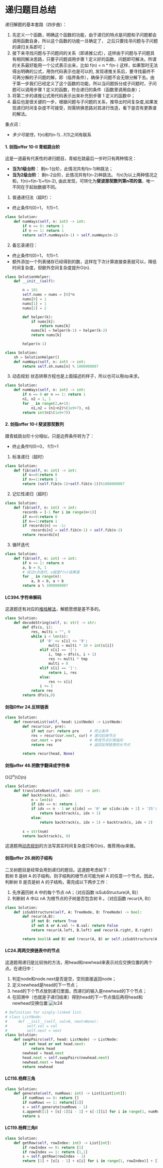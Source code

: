# 递归题目总结
递归解题的基本套路（四步曲）：  
1. 先定义一个函数，明确这个函数的功能，由于递归的特点是问题和子问题都会调用函数自身，所以这个函数的功能一旦确定了， 之后只要找寻问题与子问题的递归关系即可；  
2. 接下来寻找问题与子问题间的关系（即递推公式），这样由于问题与子问题具有相同解决思路，只要子问题调用步骤 1 定义好的函数，问题即可解决。所谓的关系最好能用一个公式表示出来，比如 f(n) = n * f(n-) 这样，如果暂时无法得出明确的公式，用伪代码表示也是可以的, 发现递推关系后，要寻找最终不可再分解的子问题的解，即（临界条件），确保子问题不会无限分解下去。由于第一步我们已经定义了这个函数的功能，所以当问题拆分成子问题时，子问题可以调用步骤 1 定义的函数，符合递归的条件（函数里调用自身）；  
3. 将第二步的递推公式用代码表示出来补充到步骤 1 定义的函数中；  
4. 最后也是很关键的一步，根据问题与子问题的关系，推导出时间复杂度,如果发现递归时间复杂度不可接受，则需转换思路对其进行改造，看下是否有更靠谱的解法。  

重点词：
- *多少可能性*，f(n)和f(n-1)...f(1)之间有联系
#### 1. 剑指offer 10-II 青蛙跳台阶
这是一道最有代表性的递归题目，青蛙在跳最后一步时只有两种情况：
- **当为1级台阶**： 剩n-1台阶，此情况共有f(n-1)种跳法；
- **当为2级台阶**： 剩n-2台阶，此情况共有f(n-2)种跳法。
f(n)为以上两种情况之和，f(n)=f(n-1)+f(n-2), 由此发现，可转化为**斐波那契数列第n项的值**，唯一不同在于起始数据不同。
1. 普通递归法（超时）：
- 终止条件f(0)=1， f(1)=1.
```python
class Solution:
    def numWays(self, n: int) -> int:
        if n == 0: return 1
        if n == 1: return 1
        return self.numWays(n-1) + self.numWays(n-2)
```
2. 备忘录递归：
- 终止条件f(0)=1， f(1)=1.
- 额外添加一个列表储存已经得到的数，这样在下次计算直接查表就可以，降低时间复杂度，但额外空间复杂度提升O(n).
```python
class SolutionHelper:
    def __init__(self):

        n = 101
        self.nums = nums = [0]*n
        nums[0] = 1
        nums[1] = 1
        nums[2] = 2

        def helper(k):
            if nums[k]:
                return nums[k]
            nums[k] = helper(k-1) + helper(k-2)
            return nums[k]

        helper(n-1)  

class Solution:
    sh = SolutionHelper()
    def numWays(self, n: int) -> int:
        return self.sh.nums[n] % 1000000007
```
3. 动态规划
状态转移方程也是上面描述的样子，所以也可以用dp来求。
```python
class Solution:
    def numWays(self, n: int) -> int:
        if n == 0 or n == 1: return 1
        n1, n2 = 1, 1
        for _ in range(2,n+1):
            n1,n2 = (n1+n2)%(1e9+7), n1
        return int(n1%(1e9+7))
```

#### 2. 剑指offer 10-I 斐波那契数列
跟青蛙跳台阶十分相似，只是边界条件转为了：
- 终止条件f(0)=0， f(1)=1
1. 标准递归（超时）
```python
class Solution:
    def fib(self, n: int) -> int:
        if n==0:return 0
        if n==1:return 1
        return (self.fib(n-1)+self.fib(n-2))%1000000007
```
2. 记忆性递归（超时）
```python
class Solution:
    def fib(self, n: int) -> int:
        records = [-1 for i in range(n+1)]
        if n==0:return 0
        if n==1:return 1
        if records[n] == -1:
            records[n] = self.fib(n-1) + self.fib(n-2)
        return records[n]
```
3. 循环迭代
```python
class Solution:
    def fib(self, n: int) -> int:
        if n <= 1: return n 
        a, b = 0, 1
        # 经过n次迭代，a就是f(n)结果值
        for _ in range(n):
            a, b = b, a + b 
        return a % 1000000007
```

#### LC394.字符串解码
这道题还有对应的[堆栈解法](https://github.com/hangzhang23/technical_summary/blob/master/leetcode/%E5%A0%86%E6%A0%88.md)，解题思想是差不多的。
```python
class Solution:
    def decodeString(self, s: str) -> str:
        def dfs(s, i):
            res, multi = "", 0
            while i < len(s):
                if '0' <= s[i] <= '9':
                    multi = multi * 10 + int(s[i])
                elif s[i] == '[':
                    i, tmp = dfs(s, i + 1)
                    res += multi * tmp
                    multi = 0
                elif s[i] == ']':
                    return i, res
                else:
                    res += s[i]
                i += 1
            return res
        return dfs(s,0)
```

#### 剑指0ffer 24.反转链表

```python
class Solution:
    def reverseList(self, head: ListNode) -> ListNode:
        def recur(cur, pre):
            if not cur: return pre     # 终止条件
            res = recur(cur.next, cur) # 递归后继节点
            cur.next = pre             # 修改节点引用指向
            return res                 # 返回反转链表的头节点
        
        return recur(head, None) 
```

#### 剑指offer 46.把数字翻译成字符串
O($2^n$)\O(n)
```python
class Solution:
    def translateNum(self, num: int) -> int:
        def backtrack(s, idx):
            n = len(s)
            if idx == n: return 1
            if idx == n - 1 or s[idx] == '0' or s[idx:idx + 2] > '25':
                return backtrack(s, idx + 1)
            else:
                return backtrack(s, idx + 1) + backtrack(s, idx + 2)
        
        s = str(num)
        return backtrack(s, 0)
```
这道题用[动态规划]()的方法写其实时间复杂度只有O(n)，推荐用dp来做。

#### 剑指offer 26.树的子结构
二叉树题目是经常会用到递归的题目。这道题考虑如下：  
若树 B 是树 A 的子结构，则子结构的根节点可能为树 A 的任意一个节点。因此，判断树 B 是否是树 A 的子结构，需完成以下两步工作：

1. 先序遍历树 A 中的每个节点 nA；（对应函数 isSubStructure(A, B)）
2. 判断树 A 中以 nA 为根节点的子树是否包含树 B 。（对应函数 recur(A, B)）

```python
class Solution:
    def isSubStructure(self, A: TreeNode, B: TreeNode) -> bool:
        def recur(A,B):
            if not B: return True
            if not A or A.val != B.val: return False
            return recur(A.left, B.left) and recur(A.right, B.right)

        return bool(A and B) and (recur(A, B) or self.isSubStructure(A.left, B) or self.isSubStructure(A.right, B))
```

#### LC24.两两交换链表中的节点
这道题用递归是比较快的方法，用head和newhead来表示对应交换位置的两个点。在递归中：  
1. 判定node和node.next是否是空，空则直接返回node；
2. 定义newhead是head的下一节点；
3. head的下个节点放到递归里面，而递归的输入是newhead的下个节点；
4. 在回溯中（也就是子递归结束）得到head的下一节点值后再将head和newhead交换位置
![lc24](https://gitee.com/zhanghang23/picture_bed/raw/master/leetcode/lc24.jpg)
```python
# Definition for singly-linked list.
# class ListNode:
#     def __init__(self, val=0, next=None):
#         self.val = val
#         self.next = next
class Solution:
    def swapPairs(self, head: ListNode) -> ListNode:
        if not head or not head.next:
            return head
        newhead = head.next
        head.next = self.swapPairs(newhead.next)
        newhead.next = head
        return newhead
```

#### LC118.杨辉三角

```python
class Solution:
    def generate(self, numRows: int) -> List[List[int]]:
        if numRows == 0: return []
        if numRows == 1: return[[1]]
        s = self.generate(numRows - 1)
        s.append([1] + [s[-1][i - 1] + s[-1][i] for i in range(1, numRows - 1)] + [1])
        return s
```

#### LC119.杨辉三角II
```python
class Solution:
    def getRow(self, rowIndex: int) -> List[int]:
        if rowIndex == 0: return [1]
        if rowIndex == 1: return [1,1]
        s = self.getRow(rowIndex - 1)
        return [1] + [s[i - 1] + s[i] for i in range(1, rowIndex)] + [1]
```
